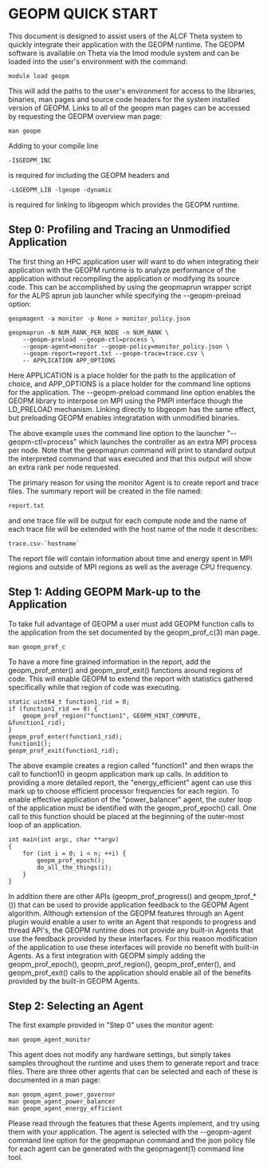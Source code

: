 GEOPM QUICK START
=================
This document is designed to assist users of the ALCF Theta system
to quickly integrate their application with the GEOPM runtime.  The
GEOPM software is available on Theta via the lmod module system and
can be loaded into the user's environment with the command:

    module load geopm

This will add the paths to the user's environment for access to the
libraries, binaries, man pages and source code headers for the system
installed version of GEOPM.  Links to all of the geopm man pages can
be accessed by requesting the GEOPM overview man page:

    man geopm

Adding to your compile line

    -I$GEOPM_INC

is required for including the GEOPM headers and

    -L$GEOPM_LIB -lgeopm -dynamic

is required for linking to libgeopm which provides the GEOPM runtime.

Step 0: Profiling and Tracing an Unmodified Application
-------------------------------------------------------
The first thing an HPC application user will want to do when
integrating their application with the GEOPM runtime is to analyze
performance of the application without recompiling the application or
modifying its source code.  This can be accomplished by using the
geopmaprun wrapper script for the ALPS aprun job launcher while
specifying the --geopm-preload option:

    geopmagent -a monitor -p None > monitor_policy.json

    geopmaprun -N NUM_RANK_PER_NODE -n NUM_RANK \
        --geopm-preload --geopm-ctl=process \
        --geopm-agent=monitor --geopm-policy=monitor_policy.json \
        --geopm-report=report.txt --geopm-trace=trace.csv \
        -- APPLICATION APP_OPTIONS

Here APPLICATION is a place holder for the path to the application of
choice, and APP_OPTIONS is a place holder for the command line options
for the application.  The --geopm-preload command line option enables
the GEOPM library to interpose on MPI using the PMPI interface though
the LD_PRELOAD mechanism.  Linking directly to libgeopm has the same
effect, but preloading GEOPM enables integratation with unmodified
binaries.

The above example uses the command line option to the launcher
"--geopm-ctl=process" which launches the controller as an extra MPI
process per node.  Note that the geopmaprun command will print to
standard output the interpreted command that was executed and that
this output will show an extra rank per node requested.

The primary reason for using the monitor Agent is to create report and
trace files.  The summary report will be created in the file named:

    report.txt

and one trace file will be output for each compute node and the name
of each trace file will be extended with the host name of the node it
describes:

    trace.csv-`hostname`

The report file will contain information about time and energy spent
in MPI regions and outside of MPI regions as well as the average CPU
frequency.

Step 1: Adding GEOPM Mark-up to the Application
-----------------------------------------------
To take full advantage of GEOPM a user must add GEOPM function calls
to the application from the set documented by the geopm_prof_c(3) man
page.

    man geopm_prof_c

To have a more fine grained information in the report, add the
geopm_prof_enter() and geopm_prof_exit() functions around regions of
code.  This will enable GEOPM to extend the report with statistics
gathered specifically while that region of code was executing.

    static uint64_t function1_rid = 0;
    if (function1_rid == 0) {
        geopm_prof_region("function1", GEOPM_HINT_COMPUTE, &function1_rid);
    }
    geopm_prof_enter(function1_rid);
    function1();
    geopm_prof_exit(function1_rid);

The above example creates a region called "function1" and then wraps
the call to function1() in geopm application mark up calls.  In
addition to providing a more detailed report, the "energy_efficient"
agent can use this mark up to choose efficient processor frequencies
for each region.  To enable effective application of the
"power_balancer" agent, the outer loop of the application must be
identified with the geopm_prof_epoch() call.  One call to this
function should be placed at the beginning of the outer-most loop of
an application.

    int main(int argc, char **argv)
    {
        for (int i = 0; i < n; ++i) {
            geopm_prof_epoch();
            do_all_the_things(i);
        }
    }

In addition there are other APIs (geopm_prof_progress() and
geopm_tprof_*()) that can be used to provide application feedback to
the GEOPM Agent algorithm.  Although extension of the GEOPM features
through an Agent plugin would enable a user to write an Agent that
responds to progress and thread API's, the GEOPM runtime does not
provide any built-in Agents that use the feedback provided by these
interfaces.  For this reason modification of the application to use
these interfaces will provide no benefit with built-in Agents.  As a
first integration with GEOPM simply adding the geopm_prof_epoch(),
geopm_prof_region(), geopm_prof_enter(), and geopm_prof_exit() calls
to the application should enable all of the benefits provided by the
built-in GEOPM Agents.

Step 2: Selecting an Agent
--------------------------
The first example provided in "Step 0" uses the monitor agent:

    man geopm_agent_monitor

This agent does not modify any hardware settings, but simply takes
samples throughout the runtime and uses them to generate report and
trace files.  There are three other agents that can be selected and
each of these is documented in a man page:

    man geopm_agent_power_governor
    man geopm_agent_power_balancer
    man geopm_agent_energy_efficient

Please read through the features that these Agents implement, and try
using them with your application.  The agent is selected with the
--geopm-agent command line option for the geopmaprun command and the
json policy file for each agent can be generated with the
geopmagent(1) command line tool.
